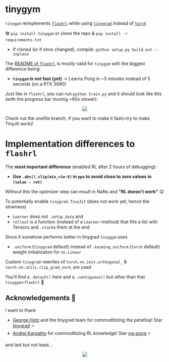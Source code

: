 # tinygym
`tinygym` reimplements [`flashrl`](https://github.com/codingfisch/flashrl) while using [`tinygrad`](https://github.com/tinygrad/tinygrad) instead of [`torch`](https://github.com/pytorch/pytorch)

🛠️ `pip install tinygym` or clone the repo & `pip install -r requirements.txt`
  - If cloned (or if envs changed), compile: `python setup.py build_ext --inplace`

The [README of `flashrl`](https://github.com/codingfisch/flashrl) is mostly valid for `tinygym` with the biggest difference being:
  - **`tinygym` is not fast (yet)** -> Learns Pong in ~5 minutes instead of 5 seconds (on a RTX 3090)

Just like in `flashrl`, you can run `python train.py` and it should look like this (with the progress bar moving ~60x slower):
<p align="center">
  <img src="https://github.com/user-attachments/assets/62da23a8-4d30-41f8-8843-1267e43a8744">
</p>

Check out the onefile branch, if you want to make it fast(=try to make TinyJit work)!

# Implementation differences to `flashrl`
The **most important difference** (enabled RL after 2 hours of debugging):
- **Use `.abs().clip(min_=1e-8)` in `ppo` to avoid close to zero values in `(value - ret)`**

Without this the optimizer step can result in NaNs and **"RL doesn't work"** 😜

To potentially enable `tinygrad.TinyJit` (does not work yet, hence the slowness)
- `Learner` does not `.setup_data` and
- `rollout` is a function (instead of a `Learner`-method) that fills a list with Tensors and `.stack`s them at the end

Since it somehow performs better in tinygrad `tinygym` uses
- `.uniform` (`tinygrad` default) instead of `.kaiming_uniform` (`torch` default) weight initialization for `nn.Linear`

Custom `tinygrad`-rewrites of `torch.nn.init.orthogonal_` & `torch.nn.utils.clip_grad_norm_`are used

You'll find a `.detach()` here and a `.contiguous()` but other than that `tinygym`=`flashrl` 🤝

## Acknowledgements 🙌
I want to thank
- [George Hotz](https://github.com/geohot) and the tinygrad team for commoditizing the petaflop! Star [tinygrad](https://github.com/tinygrad/tinygrad) ⭐
- [Andrej Karpathy](https://github.com/karpathy) for commoditizing RL knowledge! Star [pg-pong](https://gist.github.com/karpathy/a4166c7fe253700972fcbc77e4ea32c5) ⭐

and last but not least...

<p align="center">
  <img src="https://media1.tenor.com/m/ibYVxrR2hOgAAAAC/well-done.gif">
</p>
